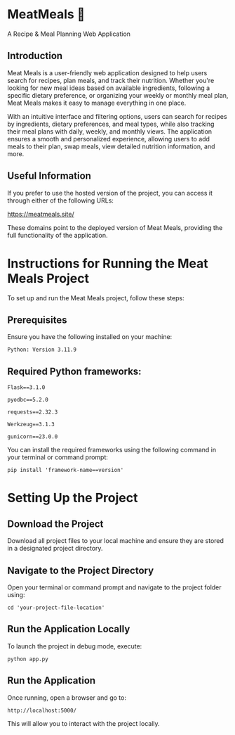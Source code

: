 # MeatMeals 🍖

A Recipe & Meal Planning Web Application

## Introduction

Meat Meals is a user-friendly web application designed to help users search for recipes, plan meals, and track their nutrition. Whether you're looking for new meal ideas based on available ingredients, following a specific dietary preference, or organizing your weekly or monthly meal plan, Meat Meals makes it easy to manage everything in one place.

With an intuitive interface and filtering options, users can search for recipes by ingredients, dietary preferences, and meal types, while also tracking their meal plans with daily, weekly, and monthly views. The application ensures a smooth and personalized experience, allowing users to add meals to their plan, swap meals, view detailed nutrition information, and more.

## Useful Information

If you prefer to use the hosted version of the project, you can access it through either of the following URLs:

https://meatmeals.site/

These domains point to the deployed version of Meat Meals, providing the full functionality of the application.

# Instructions for Running the Meat Meals Project

To set up and run the Meat Meals project, follow these steps:

##  Prerequisites
Ensure you have the following installed on your machine:

```
Python: Version 3.11.9
```

## Required Python frameworks:

```
Flask==3.1.0

pyodbc==5.2.0

requests==2.32.3

Werkzeug==3.1.3

gunicorn==23.0.0
```

You can install the required frameworks using the following command in your terminal or command prompt:

```
pip install 'framework-name==version'
```

# Setting Up the Project
## Download the Project

Download all project files to your local machine and ensure they are stored in a designated project directory.

## Navigate to the Project Directory

Open your terminal or command prompt and navigate to the project folder using:
```
cd 'your-project-file-location'
```

## Run the Application Locally

To launch the project in debug mode, execute:
```
python app.py
```

## Run the Application

Once running, open a browser and go to:
```
http://localhost:5000/
```

This will allow you to interact with the project locally.
